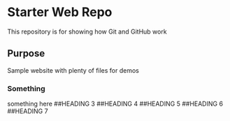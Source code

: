 # Starter Web Repo

This repository is for showing how Git and GitHub work

## Purpose

Sample website with plenty of files for demos

### Something

something here
##HEADING 3
##HEADING 4
##HEADING 5
##HEADING 6
##HEADING 7
